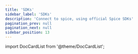 ```yaml
---
title: 'SDKs'
sidebar_label: 'SDKs'
description: 'Connect to spice, using official Spice SDKs'
pagination_prev: null
pagination_next: null
sidebar_position: 13
---
```


import DocCardList from '@theme/DocCardList';

<DocCardList />
